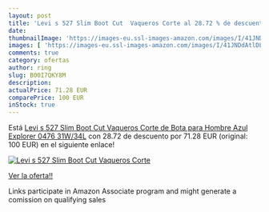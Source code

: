 ```yaml
---
layout: post
title: 'Levi s 527 Slim Boot Cut  Vaqueros Corte al 28.72 % de descuento'
date: 
thumbnailImage: 'https://images-eu.ssl-images-amazon.com/images/I/41JNDdAtlDL._SL200_.jpg'
images: [ 'https://images-eu.ssl-images-amazon.com/images/I/41JNDdAtlDL._SL200_.jpg' ]
comments: true
category: ofertas
author: ring
slug: B00I7QKY8M
description:
actualPrice: 71.28 EUR
comparePrice: 100 EUR
inStock: true
---
```


Está [Levi s 527 Slim Boot Cut  Vaqueros Corte de Bota para Hombre  Azul  Explorer 0476   31W/34L](https://www.amazon.es/dp/B00I7QKY8M/?tag=tolees-21) con 28.72 de descuento por 71.28 EUR (original: 100 EUR) en el siguiente enlace!

[![Levi s 527 Slim Boot Cut  Vaqueros Corte](https://images-eu.ssl-images-amazon.com/images/I/41JNDdAtlDL._SL200_.jpg)](https://www.amazon.es/dp/B00I7QKY8M/?tag=tolees-21)

[Ver la oferta!!](https://www.amazon.es/dp/B00I7QKY8M/?tag=tolees-21)

Links participate in Amazon Associate program and might generate a comission on qualifying sales


